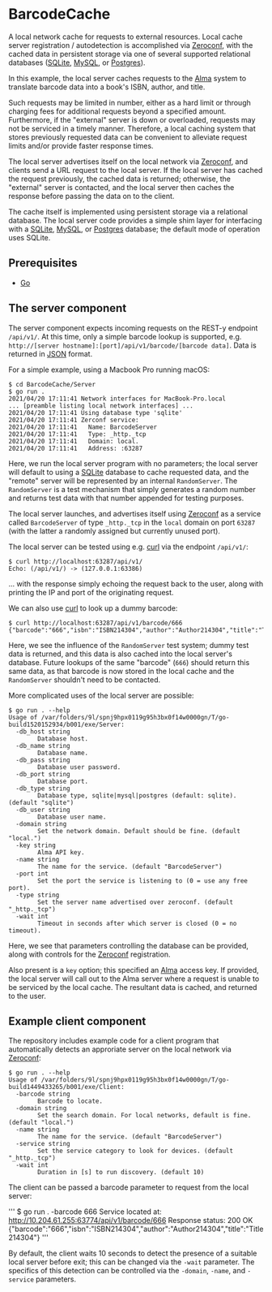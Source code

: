 # BarcodeCache

A local network cache for requests to external resources. Local cache server registration / autodetection is accomplished via [Zeroconf](http://www.zeroconf.org), with the cached data in persistent storage via one of several supported relational databases ([SQLite](https://www.sqlite.org/index.html), [MySQL](https://www.mysql.com), or [Postgres](https://www.postgresql.org)).

In this example, the local server caches requests to the [Alma](https://exlibrisgroup.com/products/alma-library-services-platform/) system to translate barcode data into a book's ISBN, author, and title.

Such requests may be limited in number, either as a hard limit or through charging fees for additional requests beyond a specified amount. Furthermore, if the "external" server is down or overloaded, requests may not be serviced in a timely manner. Therefore, a local caching system that stores previously requested data can be convenient to alleviate request limits and/or provide faster response times.

The local server advertises itself on the local network via [Zeroconf](http://www.zeroconf.org), and clients send a URL request to the local server. If the local server has cached the request previously, the cached data is returned; otherwise, the "external" server is contacted, and the local server then caches the response before passing the data on to the client.

The cache itself is implemented using persistent storage via a relational database. The local server code provides a simple shim layer for interfacing with a [SQLite](https://www.sqlite.org/index.html), [MySQL](https://www.mysql.com), or [Postgres](https://www.postgresql.org) database; the default mode of operation uses SQLite.

## Prerequisites

- [Go](https://golang.org)

## The server component

The server component expects incoming requests on the REST-y endpoint `/api/v1/`. At this time, only a simple barcode lookup is supported, e.g. `http://[server hostname]:[port]/api/v1/barcode/[barcode data]`. Data is returned in [JSON](https://www.json.org/json-en.html) format.

For a simple example, using a Macbook Pro running macOS:

```
$ cd BarcodeCache/Server
$ go run .
2021/04/20 17:11:41 Network interfaces for MacBook-Pro.local
... [preamble listing local network interfaces] ...
2021/04/20 17:11:41 Using database type 'sqlite'
2021/04/20 17:11:41 Zerconf service:
2021/04/20 17:11:41   Name: BarcodeServer
2021/04/20 17:11:41   Type: _http._tcp
2021/04/20 17:11:41   Domain: local.
2021/04/20 17:11:41   Address: :63287
```

Here, we run the local server program with no parameters; the local server will default to using a [SQLite](https://www.sqlite.org/index.html) database to cache requested data, and the "remote" server will be represented by an internal `RandomServer`. The `RandomServer` is a test mechanism that simply generates a random number and returns test data with that number appended for testing purposes.

The local server launches, and advertises itself using [Zeroconf](http://www.zeroconf.org) as a service called `BarcodeServer` of type `_http._tcp` in the `local` domain on port `63287` (with the latter a randomly assigned but currently unused port).

The local server can be tested using e.g. [curl](https://curl.se) via the endpoint `/api/v1/`:

```
$ curl http://localhost:63287/api/v1/
Echo: (/api/v1/) -> (127.0.0.1:63386)
```

... with the response simply echoing the request back to the user, along with printing the IP and port of the originating request.

We can also use [curl](https://curl.se) to look up a dummy barcode:

```
$ curl http://localhost:63287/api/v1/barcode/666
{"barcode":"666","isbn":"ISBN214304","author":"Author214304","title":"Title214304"}
```

Here, we see the influence of the `RandomServer` test system; dummy test data is returned, and this data is also cached into the local server's database. Future lookups of the same "barcode" (`666`) should return this same data, as that barcode is now stored in the local cache and the `RandomServer` shouldn't need to be contacted.

More complicated uses of the local server are possible:

```
$ go run . --help
Usage of /var/folders/9l/spnj9hpx0119g95h3bx0f14w0000gn/T/go-build1520152934/b001/exe/Server:
  -db_host string
    	Database host.
  -db_name string
    	Database name.
  -db_pass string
    	Database user password.
  -db_port string
    	Database port.
  -db_type string
    	Database type, sqlite|mysql|postgres (default: sqlite). (default "sqlite")
  -db_user string
    	Database user name.
  -domain string
    	Set the network domain. Default should be fine. (default "local.")
  -key string
    	Alma API key.
  -name string
    	The name for the service. (default "BarcodeServer")
  -port int
    	Set the port the service is listening to (0 = use any free port).
  -type string
    	Set the server name advertised over zeroconf. (default "_http._tcp")
  -wait int
    	Timeout in seconds after which server is closed (0 = no timeout).
```

Here, we see that parameters controlling the database can be provided, along with controls for the [Zeroconf](http://www.zeroconf.org) registration.

Also present is a `key` option; this specified an [Alma](https://exlibrisgroup.com/products/alma-library-services-platform/) access key. If provided, the local server will call out to the Alma server where a request is unable to be serviced by the local cache. The resultant data is cached, and returned to the user.

## Example client component

The repository includes example code for a client program that automatically detects an approriate server on the local network via [Zeroconf](http://www.zeroconf.org):

```
$ go run . --help
Usage of /var/folders/9l/spnj9hpx0119g95h3bx0f14w0000gn/T/go-build1449433265/b001/exe/Client:
  -barcode string
    	Barcode to locate.
  -domain string
    	Set the search domain. For local networks, default is fine. (default "local.")
  -name string
    	The name for the service. (default "BarcodeServer")
  -service string
    	Set the service category to look for devices. (default "_http._tcp")
  -wait int
    	Duration in [s] to run discovery. (default 10)
```

The client can be passed a barcode parameter to request from the local server:

'''
$ go run . -barcode 666
Service located at:  http://10.204.61.255:63774/api/v1/barcode/666
Response status: 200 OK
{"barcode":"666","isbn":"ISBN214304","author":"Author214304","title":"Title214304"}
'''

By default, the client waits 10 seconds to detect the presence of a suitable local server before exit; this can be changed via the `-wait` parameter. The specifics of this detection can be controlled via the `-domain`, `-name`, and `-service` parameters.

